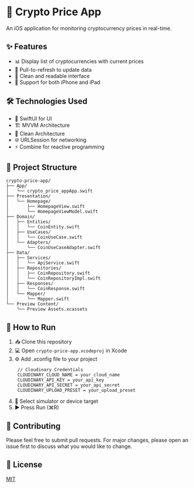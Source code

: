 # 🚀 Crypto Price App

An iOS application for monitoring cryptocurrency prices in real-time.

## ✨ Features

- 📊 Display list of cryptocurrencies with current prices
- 🔄 Pull-to-refresh to update data
- 🎨 Clean and readable interface
- 📱 Support for both iPhone and iPad

## 🛠 Technologies Used

- 🎯 SwiftUI for UI
- 🏗 MVVM Architecture
- 🧹 Clean Architecture
- 🌐 URLSession for networking
- ⚡️ Combine for reactive programming

## 📁 Project Structure

```
crypto-price-app/
├── App/
│   └── crypto_price_appApp.swift
├── Presentation/
│   └── Homepage/
│       ├── HomepageView.swift
│       └── HomepageViewModel.swift
├── Domain/
│   ├── Entities/
│   │   └── CoinEntity.swift
│   ├── UseCases/
│   │   └── CoinUseCase.swift
│   └── Adapters/
│       └── CoinUseCaseAdapter.swift
├── Data/
│   ├── Services/
│   │   └── ApiService.swift
│   ├── Repositories/
│   │   ├── CoinRepository.swift
│   │   └── CoinRepositoryImpl.swift
│   ├── Responses/
│   │   └── CoinResponse.swift
│   └── Mapper/
│       └── Mapper.swift
└── Preview Content/
    └── Preview Assets.xcassets
```

## 🚀 How to Run

1. 📥 Clone this repository
2. 💻 Open `crypto-price-app.xcodeproj` in Xcode
3. ⚙️ Add .xconfig file to your project
   ```
    // Cloudinary Credentials
    CLOUDINARY_CLOUD_NAME = your_cloud_name
    CLOUDINARY_API_KEY = your_api_key
    CLOUDINARY_API_SECRET = your_api_secret
    CLOUDINARY_UPLOAD_PRESET = your_upload_preset
   ```
5. 📱 Select simulator or device target
6. ▶️ Press Run (⌘R)

## 🤝 Contributing

Please feel free to submit pull requests. For major changes, please open an issue first to discuss what you would like to change.

## 📄 License

[MIT](https://choosealicense.com/licenses/mit/) 
